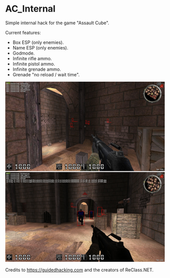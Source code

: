 # AC_Internal

Simple internal hack for the game "Assault Cube".


Current features:
- Box ESP (only enemies).
- Name ESP (only enemies).
- Godmode.
- Infinite rifle ammo.
- Infinite pistol ammo.
- Infinite grenade ammo.
- Grenade "no reload / wait time".

![alt text](https://raw.githubusercontent.com/byt3m/AC_Internal/master/ss1.jpg)
![alt text](https://raw.githubusercontent.com/byt3m/AC_Internal/master/ss2.jpg)


Credits to https://guidedhacking.com and the creators of ReClass.NET.
